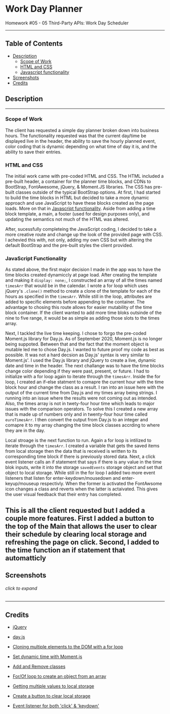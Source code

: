 # Work Day Planner
Homework #05 - 05 Third-Party APIs: Work Day Scheduler

---

## Table of Contents
 * [Description](#description)
    + [Scope of Work](#scope-of-work)
    + [HTML and CSS](#html-and-css)
    + [Javascript functionality](#javascript-functionality)
  * [Screenshots](#screenshots)
  * [Credits](#credits)

## Description
---
### Scope of Work
The client has requested a simple day planner broken down into business hours. The functionality requested was that the current day/time be displayed live in the header, the ability to save the hourly planned event, color coding that is dynamic depending on what time of day it is, and the ability to save their entries. 

### HTML and CSS
The initial work came with pre-coded HTML and CSS. The HTML included a pre-built header, a container for the planner time blocks, and CDNs to BootStrap, FontAwesome, jQuery, & Moment.JS libraries. The CSS has pre-built classes outside of the typical BootStrap options. At first, I had started to build the time blocks in HTML but decided to take a more dynamic approach and use JavaScript to have these blocks created as the page loads. More on that in [Javascript functionality](#javascript-functionality). Aside from adding a time block template, a main, a footer (used for design purposes only), and updating the semantics not much of the HTML was altered. 

After, sucessfully completeing the JavaScript coding, I decided to take a more creative route and change up the look of the provided page with CSS. I achevied this with, not only, adding my own CSS but with altering the default BootStrap and the pre-built styles the client provided.    

### JavaScript Functionality
As stated above, the first major decision I made in the app was to have the time blocks created dynamiccly at page load. After creating the template and making it `display: none;`, I constructed an array of all the times named `timesArr` that would be in the calendar. I wrote a for loop which uses jQuery's `.clone()` method to create a clone of the template for each of the hours as specified in the `timesArr`. While still in the loop, attributes are added to specific elements before appending to the container. The advantage to chosing this route allows for easier mutability of the time block container. If the client wanted to add more time bloks outsinde of the nine to five range, it would be as simple as adding those slots to the times array. 

Next, I tackled the live time keeping. I chose to forgo the pre-coded Moment.js library for Day.js. As of September 2020, Moment.js is no longer being suppoted. Between that and the fact that the moment object is mutable led me to chose Day.js. I wanted to future proof my code as best as possible. It was not a hard decsion as Day.js' syntax is very similar to Moment.js'. I used the Day.js library and jQuery to create a live, dynamic date and time in the header. The next challange was to have the time blocks change color depending if they were past, present, or future. I had to initialize with a for loop again to iterate through the `timesArr`. Inside the for loop, I created an if-else statment to comapre the current hour with the time block hour and change the class as a result. I ran into an issue here with the output of the current time from Day.js and my times array being strings. I running into an issue where the results were not coming out as intended. Also, the times array is not in twety-four hour time which leads to major issues with the comparison operators.  To solve this I created a new array that is made up of numbers only and in twenty-four hour time called `euroTimesArr`. I then convert the output from Day.js to an integer and comapre it to my array changing the time block classes accrding to where they are in the day. 

Local stroage is the next function to run. Again a for loop is intilized to iterate through the `timesArr`. I created a variable that gets the saved items from local storage then the data that is received is written to its corresponding time block if there is previously stored data. Next, a click event listener calls an if statement that says if there is any value in the time blok inputs, write it into the storage `savedEvents` storage object and set that object to local storage. While still in the for loop I added two more event listeners that listen for enter-keydown/mousedown and enter-keyup/mouseup respectivly. When the former is activated the FontAwsome icon changes a class and reverts when the latter is actaivated. This gives the user visual feedback that their entry has completed. 

This is all the client requested but I added a couple more features. First I added a button to the top of the Main that allows the user to clear their schedule by clearing local storage and refreshing the page on click. Second, I added to the time function an if statement that automatticly  
---

## Screenshots
###### click to expand
<!-- <details>
<summary><strong>Large screens:</strong></summary>
<br>

![desktop start screen](./assets/images/screenshots/desktop-start-screen.jpg?raw=true)
<br>
_desktop start screen_
<br>

![desktop question screen](./assets/images/screenshots/desktop-question-screen.jpg?raw=true)
<br>
_desktop question screen_
<br>

![desktop gameover screen](./assets/images/screenshots/desktop-gameover-screen.jpg?raw=true)
<br>
_desktop gameover screen_
<br>

![desktop score screen](./assets/images/screenshots/desktop-score-screen.jpg?raw=true)
<br>
_desktop score screen_
<br>
</details>

<details>
<summary><strong>Mobile screens:</strong></summary>
<br>

![mobile start screen](./assets/images/screenshots/mobile-start-screen.jpg?raw=true)
<br>
_mobile start screen_
<br>

![mobile question screen](./assets/images/screenshots/mobile-question-screen.jpg?raw=true)
<br>
_mobile question screen_
<br>

![mobile gameover screen](./assets/images/screenshots/mobile-gameover-screen.jpg?raw=true)
<br>
_mobile gameover screen_
<br>

![mobile score screen](./assets/images/screenshots/mobile-score-screen.jpg?raw=true)
<br>
_mobile score screen_
<br>
</details> -->

---

## Credits
* [jQuery](https://jquery.com/)

* [day.js](https://day.js.org/)

* [Cloning multiple elements to the DOM with a for loop](https://stackoverflow.com/questions/29837552/jquery-appending-multiple-cloned-dom-objects-using-a-for-loop)

* [Set dynamic time with Moment.js](https://stackoverflow.com/questions/10590461/dynamic-date-and-time-with-moment-js-and-setinterval)

* [Add and Remove classes](https://stackoverflow.com/questions/7002039/easiest-way-to-toggle-2-classes-in-jquery)

* [For/Of loop to create an object from an array](https://stackoverflow.com/questions/42974735/create-object-from-array)

* [Getting multiple values to local storage](https://stackoverflow.com/questions/19635077/adding-objects-to-array-in-localstorage)

* [Create a button to clear local storage](https://stackoverflow.com/questions/30816119/how-do-i-clear-localstorage-with-a-button)

* [Event listener for both 'click' & 'keydown'](https://stackoverflow.com/questions/9146651/trigger-an-event-on-click-and-enter)